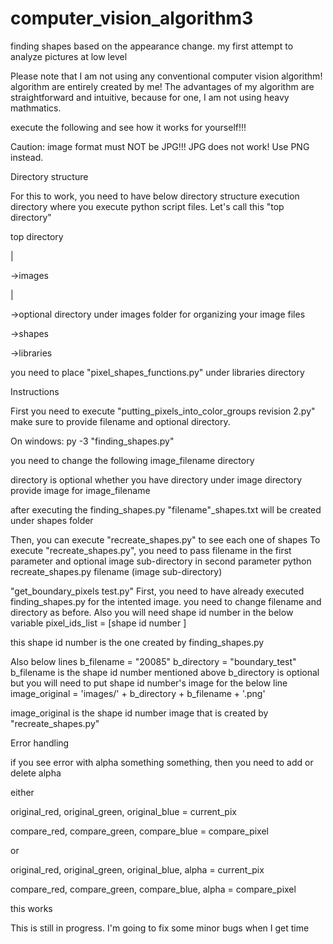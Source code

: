 # computer_vision_algorithm3
finding shapes based on the appearance change. my first attempt to analyze pictures at low level


Please note that I am not using any conventional computer vision algorithm! algorithm are entirely created by me! The advantages of my algorithm are straightforward and intuitive, because for one, I am not using heavy mathmatics.

execute the following and see how it works for yourself!!!

Caution:
image format must NOT be JPG!!! JPG does not work! Use PNG instead.

Directory structure

For this to work, you need to have below directory structure
execution directory where you execute python script files. Let's call this "top directory"

top directory

|

->images

   |
   
   ->optional directory under images folder for organizing your image files

->shapes 

->libraries

you need to place "pixel_shapes_functions.py" under libraries directory


Instructions

First you need to execute "putting_pixels_into_color_groups revision 2.py"
make sure to provide filename and optional directory.


On windows:
py -3 "finding_shapes.py"

you need to change the following
image_filename
directory

directory is optional whether you have directory under image directory
provide image for image_filename

after executing the finding_shapes.py
"filename"_shapes.txt will be created under shapes folder

Then, you can execute "recreate_shapes.py" to see each one of shapes
To execute "recreate_shapes.py", you need to pass filename in the first parameter and optional image sub-directory in second parameter
python recreate_shapes.py filename (image sub-directory)

"get_boundary_pixels test.py"
First, you need to have already executed finding_shapes.py for the intented image.
you need to change filename and directory as before.
Also you will need shape id number in the below variable
pixel_ids_list = [shape id number ]

this shape id number is the one created by finding_shapes.py

Also below lines
b_filename = "20085"
b_directory = "boundary_test"
b_filename is the shape id number mentioned above
b_directory is optional but you will need to put shape id number's image for the below line
image_original = 'images/' + b_directory + b_filename + '.png'

image_original is the shape id number image that is created by "recreate_shapes.py"


Error handling

if you see error with alpha something something, then you need to add or delete alpha

either

   original_red, original_green, original_blue = current_pix

   compare_red, compare_green, compare_blue = compare_pixel
   
or

   original_red, original_green, original_blue, alpha = current_pix

   compare_red, compare_green, compare_blue, alpha = compare_pixel
   
this works



This is still in progress. I'm going to fix some minor bugs when I get time
